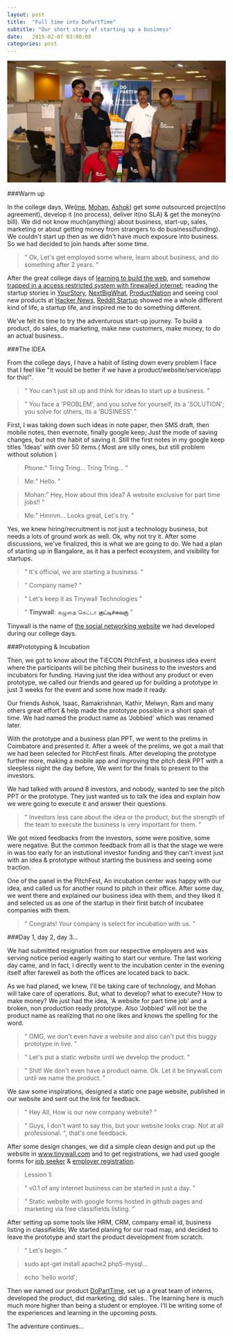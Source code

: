 ```yaml
---
layout: post
title:  "Full time into DoPartTime"
subtitle: "Our short story of starting up a business"
date:   2015-02-07 03:00:00
categories: post
---
```


<img src="/images/post/doparttime-team2.jpg">

###Warm up

In the college days, We(<a href="https://twitter.com/ArnDvd" target='_blank'>me</a>, <a href="https://twitter.com/smartmohi/" target='_blank'>Mohan</a>, <a href="https://twitter.com/ashkrj" target='_blank'>Ashok</a>) get some outsourced project(no agreement), develop it (no process), deliver it(no SLA) &amp; get the money(no bill). We did not know much(anything) about business, start-up, sales, marketing or about getting money from strangers to do business(funding). We couldn't start up then as we didn't have much exposure into business. So we had decided to join hands after some time.

> " Ok, Let's get employed some where, learn about business, and do something after 2 years. "

After the great college days of <a href='http://blog.arundavid.com/hello-world' target='_blank'>learning to build the web</a>, and somehow <a href='http://blog.arundavid.com/behind-the-firewall-lines' target='_blank'>trapped in a access restricted system with firewalled internet</a>; reading the startup stories in <a href='http://yourstory.com/' target='_blank'>YourStory</a>, <a href='http://www.nextbigwhat.com/' target='_blank'>NextBigWhat</a>, <a href="http://pn.ispirt.in/">ProductNation</a> and seeing cool new products at <a href="https://news.ycombinator.com/" target='_blank'>Hacker News</a>, <a href="http://www.reddit.com/r/startups" target='_blank'>Reddit Startup</a> showed me a whole different kind of life, a startup life, and inspired me to do something different.

We've felt its time to try the adventurous start-up journey. To build a product, do sales, do marketing, make new customers, make money, to do an actual business..

###The IDEA

From the college days, I have a habit of listing down every problem I face that I feel like "It would be better if we have a product/website/service/app for this!".

> " You can't just sit up and think for ideas to start up a business. "

> " You face a 'PROBLEM', and you solve for yourself, its a 'SOLUTION'; you solve for others, its a 'BUSINESS' "

First, I was taking down such ideas in note paper, then SMS draft, then mobile notes, then evernote, finally google keep; Just the mode of saving changes, but not the habit of saving it. Still the first notes in my google keep titles 'Ideas' with over 50 items.( Most are silly ones, but still problem without solution )

> Phone:" Tring Tring... Tring Tring... "

> Me:" Hello. "

> Mohan:" Hey, How about this idea? A website exclusive for part time jobs!! "

> Me:" Hmmm... Looks great, Let's try. "

Yes, we knew hiring/recruitment is not just a technology business, but needs a lots of ground work as well. Ok, why not try it. After some discussions, we've finalized, this is what we are going to do. We had a plan of starting up in Bangalore, as it has a perfect ecosystem, and visibility for startups.

> " It's official, we are starting a business. "

> " Company name? "

> " Let's keep it as Tinywall Technologies "

> " <b>Tinywall</b>: கழுதை கெட்டா <b>குட்டிச்சுவரு</b> "

Tinywall is the name of <a href="https://github.com/tinywall/social" target='_blank'>the social networking website</a> we had developed during our college days.


###Prototyping &amp; Incubation

Then, we got to know about the TiECON PitchFest, a business idea event where the participants will be pitching their business to the investors and incubators for funding.
Having just the idea without any product or even prototype, we called our friends and geared up for building a prototype in just 3 weeks for the event and some how made it ready. 

Our friends Ashok, Isaac, Ramakrishnan, Kathir, Melwyn, Ram and many others great effort &amp; help made the prototype possible in a short span of time. We had named the product name as 'Jobbied' which was renamed later.

With the prototype and a business plan PPT, we went to the prelims in Coimbatore and presented it. After a week of the prelims, we got a mail that we had been selected for PitchFest finals. After developing the prototype further more, making a mobile app and improving the pitch desk PPT with a sleepless night the day before, We went for the finals to present to the investors. 

We had talked with around 8 investors, and nobody, wanted to see the pitch PPT or the prototype. They just wanted us to talk the idea and explain how we were going to execute it and answer their questions. 

> " Investors less care about the idea or the product, but the strength of the team to execute the business is very important for them. "

We got mixed feedbacks from the investors, some were positive, some were negative. But the common feedback from all is that the stage we were in was too early for an instutional investor funding and they can't invest just with an idea &amp; prototype without starting the business and seeing some traction.

One of the panel in the PitchFest, An incubation center was happy with our idea, and called us for another round to pitch in their office. After some day, we went there and explained our business idea with them, and they liked it and selected us as one of the startup in their first batch of incubatee companies with them.

> " Congrats! Your company is select for incubation with us. "

###Day 1, day 2, day 3...

We had submitted resignation from our respective employers and was serving notice period eagerly waiting to start our venture. The last working day came, and in fact, I directly went to the incubation center in the evening itself after farewell as both the offices are located back to back.

As we had planed, we knew, I'll be taking care of technology, and Mohan will take care of operations. But, what to develop? what to execute? How to make money? We just had the idea, 'A website for part time job' and a broken, non production ready prototype. Also 'Jobbied' will not be the product name as realizing that no one likes and knows the spelling for the word.

> " OMG, we don't even have a website and also can't put this buggy prototype in live. "

> " Let's put a static website until we develop the product. "

> " Shit! We don't even have a product name. Ok. Let it be tinywall.com until we name the product. "

We saw some inspirations, designed a static one page website, published in our website and sent out the link for feedback.

> " Hey All, How is our new company website? "

> " Guys, I don't want to say this, but your website looks crap. Not at all professional. ", that's one feedback.

After some design changes, we did a simple clean design and put up the website in <a href="http://www.tinywall.com/">www.tinywall.com</a> and to get registrations, we had used google forms for <a href="https://docs.google.com/forms/d/1G31dBWQDz8XeLffQFoxRLn32UUU-YNonHYcrjKCVWgQ/viewform?embedded=true">job seeker</a> &amp; <a href="https://docs.google.com/forms/d/15VxFJwDHAlvvxEQG36Th11WCeW7T74ezNOP2kPfCb3k/viewform?embedded=true">employer registration</a>.

> Lession 1: 

> " v0.1 of any internet business can be started in just a day. "

> " Static website with google forms hosted in github pages and marketing via free classifields listing. "

After setting up some tools like HRM, CRM, company email id, business listing in classifields; We started planing for our road map, and decided to leave the prototype and start the product development from scratch.

> " Let's begin. "

> sudo apt-get install apache2 php5-mysql...

> echo 'hello world';


Then we named our product <a href="http://www.doparttime.com" target='_blank'>DoPartTime</a>, set up a great team of interns, developed the product, did marketing, did sales.. The learning here is much much more higher than being a student or employee. I'll be writing some of the experiences and learning in the upcoming posts.

The adventure continues... 


